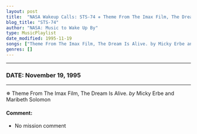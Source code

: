 ```yaml
---
layout: post
title:  "NASA Wakeup Calls: STS-74 ✵ Theme From The Imax Film, The Dream Is Alive. by Micky Erbe and Maribeth Solomon ✫ November 19, 1995"
blog_title: "STS-74"
author: "NASA: Music to Wake Up By"
type: MusicPlaylist
date_modified: 1995-11-19
songs: ["Theme From The Imax Film, The Dream Is Alive. by Micky Erbe and Maribeth Solomon"]
genres: []
---
```


----
### DATE: November 19, 1995
----
✵ Theme From The Imax Film, The Dream Is Alive. *by* Micky Erbe and Maribeth Solomon  

#### Comment:
* No mission comment



<br/>
<center>
	<a target="_blank"
	   href="https://twitter.com/intent/tweet?hashtags=Space,NASA,Playlist,NASAWakeupCalls,SpaceProgram&text=🚀 {{ page.author}}, {{ page.title }}. {{ site.url }}{{ page.url }}&via=nasawakeupcalls"><i class="fab fa-twitter" title="Tweet this page" alt="Tweet this page" style="font-size: 1.3em;"></i></a>
	&nbsp; 	<i class="fas fa-user-astronaut" style="font-size: 1.5em;"></i> &nbsp;
    <a id="custom_amazon_link"
       type="amzn" search="#"
       category="popular music">
    <i class="fab fa-amazon" style="font-size: 1.3em;"></i></a>
</center>

<!-- Randomly resolve an individual entry from a song array -->
<script src="/assets/javascript/seedrandom.min.js"></script>
<script>
  var wake_me_up = ["Theme From The Imax Film, The Dream Is Alive. by Micky Erbe and Maribeth Solomon"];
  var prng = new Math.seedrandom();
  function randomSong() {
    song = wake_me_up[Math.floor(Math.random() * wake_me_up.length)];
    var amazon_link = document.getElementById("custom_amazon_link");
    amazon_link.setAttribute("search", song);
  }
  window.onload = randomSong();
</script>
